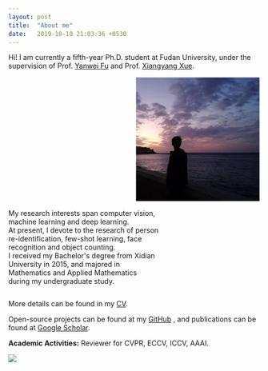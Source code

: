 ```yaml
---
layout: post
title:  "About me"
date:   2019-10-10 21:03:36 +0530
---
```


Hi! I am currently a fifth-year Ph.D. student at Fudan University, under the supervision of 
Prof. <a href="http://yanweifu.github.io/index.html" target="_blank">Yanwei Fu</a> and 
Prof. <a href="https://scholar.google.com/citations?user=DTbhX6oAAAAJ&hl=en" target="_blank">Xiangyang Xue</a>.

<div>
<img src="/img/about/portfolio.png" alt="." width="250" height="250" align="right">
<span style="display:inline-block;width:60%;word-wrap:break-word;white-space:normal;">

My research interests span computer vision, machine learning and deep learning. 
<br>
At present, I devote to the research of  person re-identification, few-shot learning, face recognition and object counting.
<br>
I received my Bachelor's degree from Xidian University in 2015, and majored in Mathematics and Applied Mathematics during my undergraduate study.
<br>
</span>
</div>

More details can be found in my <a href="/img/about/qxl_cv.pdf" target="_blank">CV</a>.

Open-source projects can be found at my <a href="https://github.com/naiq" target="_blank">GitHub</a>
, and publications can be found at <a href="https://scholar.google.com/citations?user=71WXkL4AAAAJ&hl=en" target="_blank">Google Scholar</a>. 

<b>Academic Activities:</b>
Reviewer for CVPR, ECCV, ICCV, AAAI.

<a href="https://clustrmaps.com/site/1b1k1" title="Visit tracker"><img src="//www.clustrmaps.com/map_v2.png?d=F3o-c0BKt18Aq9R7FOWA-dlVhGuowm8xNHsCIMbZAOo&cl=ffffff"></a>
<script type="text/javascript" id="clustrmaps" src="//cdn.clustrmaps.com/map_v2.js?d=F3o-c0BKt18Aq9R7FOWA-dlVhGuowm8xNHsCIMbZAOo&cl=ffffff&w=a"></script>




